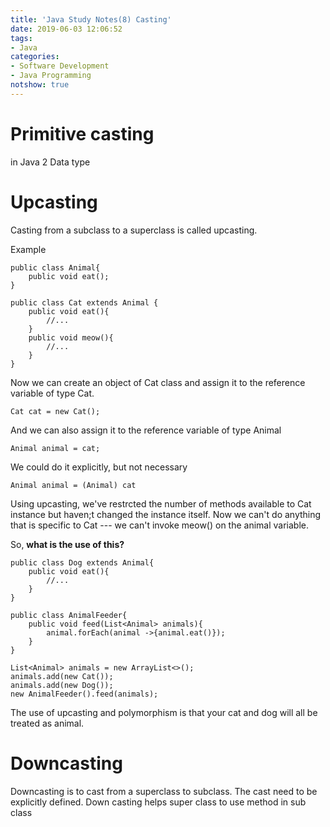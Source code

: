 ```yaml
---
title: 'Java Study Notes(8) Casting'
date: 2019-06-03 12:06:52
tags: 
- Java
categories: 
- Software Development
- Java Programming
notshow: true
---
```

# Primitive casting
in Java 2 Data type

# Upcasting

Casting from a subclass to a superclass is called upcasting. 

Example
```
public class Animal{
    public void eat();
}
```

```
public class Cat extends Animal {
    public void eat(){
        //...
    }
    public void meow(){
        //...
    }
}
```
Now we can create an object of Cat class and assign it to the reference variable of type Cat.
```
Cat cat = new Cat();
```
And we can also assign it to the reference variable of type Animal
```
Animal animal = cat;
```
We could do it explicitly, but not necessary
```
Animal animal = (Animal) cat
```
Using upcasting, we've restrcted the number of methods available to Cat instance but haven;t changed the instance itself. Now we can't do anything that is specific to Cat --- we can't invoke meow() on the animal variable.

So, **what is the use of this?**

```
public class Dog extends Animal{
    public void eat(){
        //...
    }
}
```
```
public class AnimalFeeder{
    public void feed(List<Animal> animals){
        animal.forEach(animal ->{animal.eat()});
    }
}
```
```
List<Animal> animals = new ArrayList<>();
animals.add(new Cat());
animals.add(new Dog());
new AnimalFeeder().feed(animals);
```
The use of upcasting and polymorphism is that your cat and dog will all be treated as animal.


# Downcasting
Downcasting is to cast from a superclass to subclass. The cast need to be explicitly defined. Down casting helps super class to use method in sub class